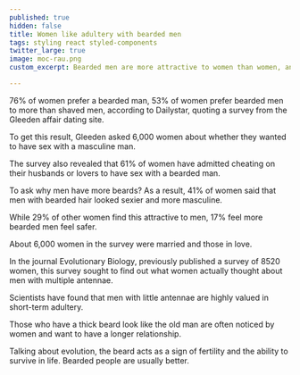 ```yaml
---
published: true
hidden: false
title: Women like adultery with bearded men
tags: styling react styled-components
twitter_large: true
image: moc-rau.png
custom_excerpt: Bearded men are more attractive to women than women, and they also want to get more adultery.

---
```


76% of women prefer a bearded man, 53% of women prefer bearded men to more than shaved men, according to Dailystar, quoting a survey from the Gleeden affair dating site.

To get this result, Gleeden asked 6,000 women about whether they wanted to have sex with a masculine man.

The survey also revealed that 61% of women have admitted cheating on their husbands or lovers to have sex with a bearded man.

To ask why men have more beards? As a result, 41% of women said that men with bearded hair looked sexier and more masculine.

While 29% of other women find this attractive to men, 17% feel more bearded men feel safer.

About 6,000 women in the survey were married and those in love.

In the journal Evolutionary Biology, previously published a survey of 8520 women, this survey sought to find out what women actually thought about men with multiple antennae.

Scientists have found that men with little antennae are highly valued in short-term adultery.

Those who have a thick beard look like the old man are often noticed by women and want to have a longer relationship.

Talking about evolution, the beard acts as a sign of fertility and the ability to survive in life. Bearded people are usually better.

